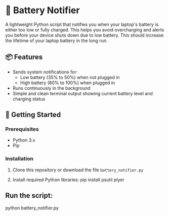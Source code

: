 # 🔋 Battery Notifier

A lightweight Python script that notifies you when your laptop's battery is either too low or fully charged. This helps you avoid overcharging and alerts you before your device shuts down due to low battery. This should increase the lifetime of your laptop battery in the long run.

## 📦 Features

- Sends system notifications for:
  - Low battery (35% to 50%) when not plugged in
  - High battery (80% to 100%) when plugged in
- Runs continuously in the background
- Simple and clean terminal output showing current battery level and charging status

## 🚀 Getting Started

### Prerequisites

- Python 3.x
- Pip

### Installation

1. Clone this repository or download the file `battery_notifier.py`

2. Install required Python libraries:
   pip install psutil plyer

## Run the script:
python battery_notifier.py



